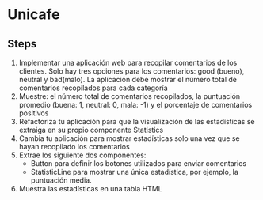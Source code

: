 # Unicafe

## Steps

1.  Implementar una aplicación web para recopilar comentarios de los clientes. Solo hay tres opciones para los comentarios: good (bueno), neutral y bad(malo). La aplicación debe mostrar el número total de comentarios recopilados para cada categoría 
2. Muestre: el número total de comentarios recopilados, la puntuación promedio (buena: 1, neutral: 0, mala: -1) y el porcentaje de comentarios positivos
3. Refactoriza tu aplicación para que la visualización de las estadísticas se extraiga en su propio componente Statistics
4. Cambia tu aplicación para mostrar estadísticas solo una vez que se hayan recopilado los comentarios
5. Extrae los siguiente dos componentes:
    - Button para definir los botones utilizados para enviar comentarios
    - StatisticLine para mostrar una única estadística, por ejemplo, la puntuación media.
6. Muestra las estadísticas en una tabla HTML

